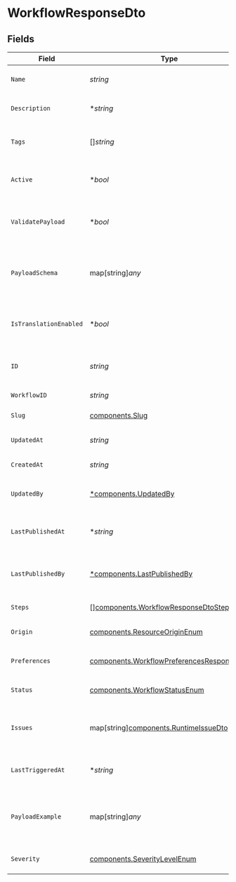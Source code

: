 # WorkflowResponseDto


## Fields

| Field                                                                                                  | Type                                                                                                   | Required                                                                                               | Description                                                                                            |
| ------------------------------------------------------------------------------------------------------ | ------------------------------------------------------------------------------------------------------ | ------------------------------------------------------------------------------------------------------ | ------------------------------------------------------------------------------------------------------ |
| `Name`                                                                                                 | *string*                                                                                               | :heavy_check_mark:                                                                                     | Name of the workflow                                                                                   |
| `Description`                                                                                          | **string*                                                                                              | :heavy_minus_sign:                                                                                     | Description of the workflow                                                                            |
| `Tags`                                                                                                 | []*string*                                                                                             | :heavy_minus_sign:                                                                                     | Tags associated with the workflow                                                                      |
| `Active`                                                                                               | **bool*                                                                                                | :heavy_minus_sign:                                                                                     | Whether the workflow is active                                                                         |
| `ValidatePayload`                                                                                      | **bool*                                                                                                | :heavy_minus_sign:                                                                                     | Enable or disable payload schema validation                                                            |
| `PayloadSchema`                                                                                        | map[string]*any*                                                                                       | :heavy_minus_sign:                                                                                     | The payload JSON Schema for the workflow                                                               |
| `IsTranslationEnabled`                                                                                 | **bool*                                                                                                | :heavy_minus_sign:                                                                                     | Enable or disable translations for this workflow                                                       |
| `ID`                                                                                                   | *string*                                                                                               | :heavy_check_mark:                                                                                     | Unique identifier of the workflow                                                                      |
| `WorkflowID`                                                                                           | *string*                                                                                               | :heavy_check_mark:                                                                                     | Workflow identifier                                                                                    |
| `Slug`                                                                                                 | [components.Slug](../../models/components/slug.md)                                                     | :heavy_check_mark:                                                                                     | Slug of the workflow                                                                                   |
| `UpdatedAt`                                                                                            | *string*                                                                                               | :heavy_check_mark:                                                                                     | Last updated timestamp                                                                                 |
| `CreatedAt`                                                                                            | *string*                                                                                               | :heavy_check_mark:                                                                                     | Creation timestamp                                                                                     |
| `UpdatedBy`                                                                                            | [*components.UpdatedBy](../../models/components/updatedby.md)                                          | :heavy_minus_sign:                                                                                     | User who last updated the workflow                                                                     |
| `LastPublishedAt`                                                                                      | **string*                                                                                              | :heavy_minus_sign:                                                                                     | Timestamp of the last workflow publication                                                             |
| `LastPublishedBy`                                                                                      | [*components.LastPublishedBy](../../models/components/lastpublishedby.md)                              | :heavy_minus_sign:                                                                                     | User who last published the workflow                                                                   |
| `Steps`                                                                                                | [][components.WorkflowResponseDtoSteps](../../models/components/workflowresponsedtosteps.md)           | :heavy_check_mark:                                                                                     | Steps of the workflow                                                                                  |
| `Origin`                                                                                               | [components.ResourceOriginEnum](../../models/components/resourceoriginenum.md)                         | :heavy_check_mark:                                                                                     | Origin of the workflow                                                                                 |
| `Preferences`                                                                                          | [components.WorkflowPreferencesResponseDto](../../models/components/workflowpreferencesresponsedto.md) | :heavy_check_mark:                                                                                     | Preferences for the workflow                                                                           |
| `Status`                                                                                               | [components.WorkflowStatusEnum](../../models/components/workflowstatusenum.md)                         | :heavy_check_mark:                                                                                     | Status of the workflow                                                                                 |
| `Issues`                                                                                               | map[string][components.RuntimeIssueDto](../../models/components/runtimeissuedto.md)                    | :heavy_minus_sign:                                                                                     | Runtime issues for workflow creation and update                                                        |
| `LastTriggeredAt`                                                                                      | **string*                                                                                              | :heavy_minus_sign:                                                                                     | Timestamp of the last workflow trigger                                                                 |
| `PayloadExample`                                                                                       | map[string]*any*                                                                                       | :heavy_minus_sign:                                                                                     | Generated payload example based on the payload schema                                                  |
| `Severity`                                                                                             | [components.SeverityLevelEnum](../../models/components/severitylevelenum.md)                           | :heavy_check_mark:                                                                                     | Severity of the workflow                                                                               |
